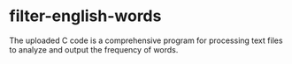 # filter-english-words
The uploaded C code is a comprehensive program for processing text files to analyze and output the frequency of words. 
